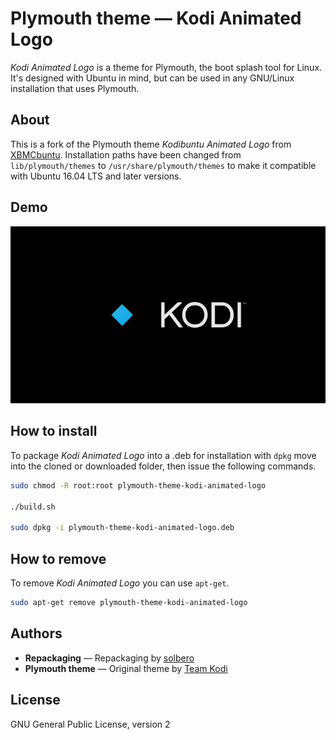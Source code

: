 # Plymouth theme — Kodi Animated Logo

*Kodi Animated Logo* is a theme for Plymouth, the boot splash tool for Linux. It's designed with Ubuntu in mind, but can be used in any GNU/Linux installation that uses Plymouth.

## About

This is a fork of the Plymouth theme *Kodibuntu Animated Logo* from [XBMCbuntu](https://github.com/xbmc/XBMCbuntu). Installation paths have been changed from `lib/plymouth/themes` to `/usr/share/plymouth/themes` to make it compatible with Ubuntu 16.04 LTS and later versions.

## Demo

![Demo of Kodi Animated Logo](./demo.gif)

## How to install

To package *Kodi Animated Logo* into a .deb for installation with `dpkg` move into the cloned or downloaded folder, then issue the following commands.

```sh
sudo chmod -R root:root plymouth-theme-kodi-animated-logo

./build.sh

sudo dpkg -i plymouth-theme-kodi-animated-logo.deb
```

## How to remove

To remove *Kodi Animated Logo* you can use `apt-get`.

```sh
sudo apt-get remove plymouth-theme-kodi-animated-logo
```
## Authors

* **Repackaging** — Repackaging by [solbero](https://github.com/solbero)
* **Plymouth theme** — Original theme by [Team Kodi](https://github.com/xbmc)

## License

GNU General Public License, version 2